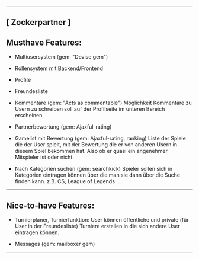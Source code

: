---------------------------------------------------
[ Zockerpartner ]
---------------------------------------------------

Musthave Features:
---------------------------------------------------
- Multiusersystem (gem: "Devise gem")

- Rollensystem mit Backend/Frontend

- Profile

- Freundesliste

- Kommentare (gem: "Acts as commentable")
	Möglichkeit Kommentare zu Usern zu schreiben
	soll auf der Profilseite im unteren Bereich
	erscheinen.

- Partnerbewertung (gem: Ajaxful-rating)

- Gamelist mit Bewertung (gem: Ajaxful-rating, ranking)
	Liste der Spiele die der User spielt, mit der Bewertung die er
	von anderen Usern in diesem Spiel bekommen hat. Also ob er quasi
	ein angenehmer Mitspieler ist oder nicht.

- Nach Kategorien suchen (gem: searchkick)
	Spieler sollen sich in Kategorien eintragen können über die man sie
	dann über die Suche finden kann. z.B. CS, League of Legends ...

---------------------------------------------------
Nice-to-have Features:
---------------------------------------------------
- Turnierplaner, Turnierfunktion:
	User können öffentliche und private (für User in der Freundesliste) Turniere erstellen in die sich andere User eintragen können.
	
- Messages (gem: mailboxer gem)
----------------------------------------------------